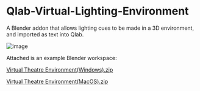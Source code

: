 # Qlab-Virtual-Lighting-Environment
A Blender addon that allows lighting cues to be made in a 3D environment, and imported as text into Qlab.

![image](https://github.com/user-attachments/assets/f80ccac7-e8e4-457e-be21-c612ff3dd1ba)

Attached is an example Blender workspace: 

[Virtual Theatre Environment(Windows).zip](https://github.com/user-attachments/files/17723144/Virtual.Theatre.Environment.Windows.zip)

[Virtual Theatre Environment(MacOS).zip](https://github.com/user-attachments/files/17723145/Virtual.Theatre.Environment.MacOS.zip)
